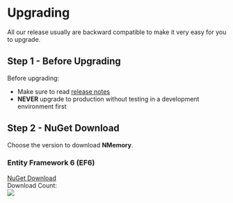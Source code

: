 # Upgrading

All our release usually are backward compatible to make it very easy for you to upgrade.

## Step 1 - Before Upgrading
Before upgrading:
- Make sure to read [release notes](https://github.com/zzzprojects/nmemory/releases)
- **NEVER** upgrade to production without testing in a development environment first

## Step 2 - NuGet Download

Choose the version to download **NMemory**.

<div class="row">
	<div class="col-lg-6">
		<div class="card card-layout-z2 wow slideInLeft">
			<div class="card-header wow slideInDown">
				<h3>Entity Framework 6 (EF6)</h3>
			</div>
			<div class="card-body wow slideInUp">
				<a class="btn btn-lg btn-z" role="button" href="https://www.nuget.org/packages/NMemory" onclick="ga('send', 'event', { eventAction: 'download'});" style="visibility: visible; animation-name: pulse;">
					<i class="fa fa-cloud-download" aria-hidden="true"></i>
					NuGet Download
				</a>
				<div>Download Count:</div>
				<div class="download-count2"><img src="https://zzzprojects.github.io/images/nuget/nmemory-big-d.svg"></div>
			</div>
		</div>
	</div>
</div>